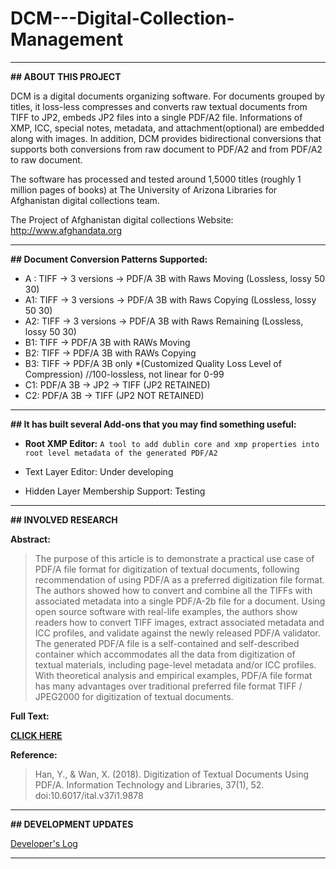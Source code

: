 # DCM---Digital-Collection-Management
***

**## ABOUT THIS PROJECT**

DCM is a digital documents organizing software. For documents grouped by titles, it loss-less compresses and converts raw textual documents from TIFF to JP2, embeds JP2 files into a single PDF/A2 file. Informations of XMP, ICC, special notes, metadata, and attachment(optional) are embedded along with images. In addition, DCM provides bidirectional conversions that supports both conversions from raw document to PDF/A2 and from PDF/A2 to raw document. 

The software has processed and tested around 1,5000 titles (roughly 1 million pages of books) at The University of Arizona Libraries for Afghanistan digital collections team.

The Project of Afghanistan digital collections Website:  http://www.afghandata.org

***

**## Document Conversion Patterns Supported:**

* A : TIFF -> 3 versions -> PDF/A 3B with Raws Moving (Lossless, lossy 50 30) 
* A1: TIFF -> 3 versions -> PDF/A 3B with Raws Copying (Lossless, lossy 50 30) 
* A2: TIFF -> 3 versions -> PDF/A 3B with Raws Remaining (Lossless, lossy 50 30) 
* B1: TIFF -> PDF/A 3B with RAWs Moving
* B2: TIFF -> PDF/A 3B with RAWs Copying
* B3: TIFF -> PDF/A 3B only 	*(Customized Quality Loss Level of Compression) //100-lossless, not linear for 0-99
* C1: PDF/A 3B -> JP2 -> TIFF (JP2 RETAINED)
* C2: PDF/A 3B -> TIFF (JP2 NOT RETAINED)


***

**## It has built several Add-ons that you may find something useful:**

* **Root XMP Editor:** `A tool to add dublin core and xmp properties into root level metadata of the generated PDF/A2`

* Text Layer Editor: Under developing

* Hidden Layer Membership Support: Testing

***

**## INVOLVED RESEARCH**

**Abstract:**

> The purpose of this article is to demonstrate a practical use case of PDF/A file format for digitization of textual documents, following recommendation of using PDF/A as a preferred digitization file format. The authors showed how to convert and combine all the TIFFs with associated metadata into a single PDF/A-2b file for a document. Using open source software with real-life examples, the authors show readers how to convert TIFF images, extract associated metadata and ICC profiles, and validate against the newly released PDF/A validator. The generated PDF/A file is a self-contained and self-described container which accommodates all the data from digitization of textual materials, including page-level metadata and/or ICC profiles. With theoretical analysis and empirical examples, PDF/A file format has many advantages over traditional preferred file format TIFF / JPEG2000 for digitization of textual documents.

**Full Text:** 

**[CLICK HERE](https://ejournals.bc.edu/ojs/index.php/ital/article/view/9878/pdf)**

**Reference:**
> Han, Y., & Wan, X. (2018). Digitization of Textual Documents Using PDF/A. Information Technology and Libraries, 37(1), 52. doi:10.6017/ital.v37i1.9878


***
**## DEVELOPMENT UPDATES**

[Developer's Log](https://github.com/wwanxh/DCM---Digital-Collection-Management/wiki/Developer-Logs)


***
